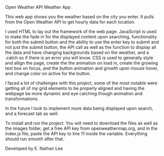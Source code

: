 Open Weather API Weather App

This web app shows you the weather based on the city you enter. It pulls from the Open Weather API to get hourly data for each location.

I used HTML to lay out the framework of the web page. JavaScript is used to make the fade in for the displayed content upon searching, functionality for both the submit button and the ability to use the enter key to submit and not just the submit button, the API call as well as the function to display all the data and have changing backgrounds based on the weather, and a .catch so if there is an error you will know. CSS is used to generally style and allign the page, create the the animation on load in, create the growing text box on focus, and the button animation and growth upon mouse hover, and change color on active for the button.

I faced a lot of challenges with this project, some of the most notable were getting all of my grid elements to be properly aligned and having the webpage be more dynamic and eye catching though animation and transformations.

In the future I look to implement more data being displayed upon search, and a forecast tab as well.

To install and run the project. You will need to download the files as well as the images folder, get a free API key from openweathermap.org, and in the index.js file, paste the API key to line 11 inside the variable. Everything should run smooth after that.

Developed by E. Nathan Lee